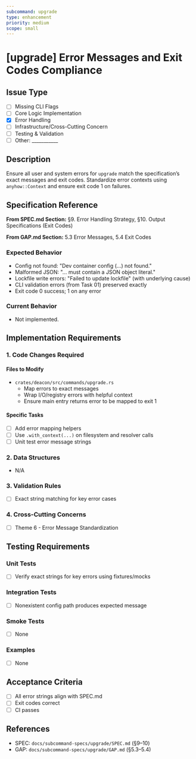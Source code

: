 ```yaml
---
subcommand: upgrade
type: enhancement
priority: medium
scope: small
---
```


# [upgrade] Error Messages and Exit Codes Compliance

## Issue Type
- [ ] Missing CLI Flags
- [ ] Core Logic Implementation
- [x] Error Handling
- [ ] Infrastructure/Cross-Cutting Concern
- [ ] Testing & Validation
- [ ] Other: ___________

## Description
Ensure all user and system errors for `upgrade` match the specification’s exact messages and exit codes. Standardize error contexts using `anyhow::Context` and ensure exit code 1 on failures.

## Specification Reference

**From SPEC.md Section:** §9. Error Handling Strategy, §10. Output Specifications (Exit Codes)

**From GAP.md Section:** 5.3 Error Messages, 5.4 Exit Codes

### Expected Behavior
- Config not found: "Dev container config (...) not found."
- Malformed JSON: "... must contain a JSON object literal."
- Lockfile write errors: "Failed to update lockfile" (with underlying cause)
- CLI validation errors (from Task 01) preserved exactly
- Exit code 0 success; 1 on any error

### Current Behavior
- Not implemented.

## Implementation Requirements

### 1. Code Changes Required

#### Files to Modify
- `crates/deacon/src/commands/upgrade.rs`
  - Map errors to exact messages
  - Wrap I/O/registry errors with helpful context
  - Ensure main entry returns error to be mapped to exit 1

#### Specific Tasks
- [ ] Add error mapping helpers
- [ ] Use `.with_context(...)` on filesystem and resolver calls
- [ ] Unit test error message strings

### 2. Data Structures
- N/A

### 3. Validation Rules
- [ ] Exact string matching for key error cases

### 4. Cross-Cutting Concerns
- [ ] Theme 6 - Error Message Standardization

## Testing Requirements

### Unit Tests
- [ ] Verify exact strings for key errors using fixtures/mocks

### Integration Tests
- [ ] Nonexistent config path produces expected message

### Smoke Tests
- [ ] None

### Examples
- [ ] None

## Acceptance Criteria
- [ ] All error strings align with SPEC.md
- [ ] Exit codes correct
- [ ] CI passes

## References
- SPEC: `docs/subcommand-specs/upgrade/SPEC.md` (§9–10)
- GAP: `docs/subcommand-specs/upgrade/GAP.md` (§5.3–5.4)
